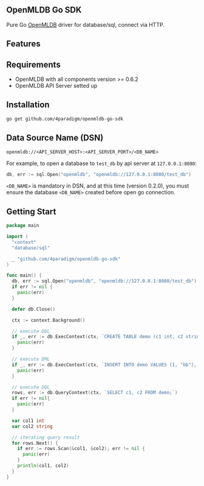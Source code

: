 OpenMLDB Go SDK
------

Pure Go [OpenMLDB](https://github.com/4paradigm/OpenMLDB) driver for database/sql, connect via HTTP.

## Features

## Requirements

- OpenMLDB with all components version >= 0.6.2
- OpenMLDB API Server setted up

## Installation

```sh
go get github.com/4paradigm/openmldb-go-sdk
```

## Data Source Name (DSN)

```
openmldb://<API_SERVER_HOST>:<API_SERVER_PORT>/<DB_NAME>
```

For example, to open a database to `test_db` by api server at `127.0.0.1:8080`:
```go
db, err := sql.Open("openmldb", "openmldb://127.0.0.1:8080/test_db")
```

`<DB_NAME>` is mandatory in DSN, and at this time (version 0.2.0), you must ensure the database `<DB_NAME>` created before open go connection.

## Getting Start

```go
package main

import (
  "context"
  "database/sql"

  _ "github.com/4paradigm/openmldb-go-sdk"
)

func main() {
  db, err := sql.Open("openmldb", "openmldb://127.0.0.1:8080/test_db")
  if err != nil {
    panic(err)
  }

  defer db.Close()

  ctx := context.Background()

  // execute DDL
  if _, err := db.ExecContext(ctx, `CREATE TABLE demo (c1 int, c2 string);`); err != nil {
    panic(err)
  }

  // execute DML
  if _, err := db.ExecContext(ctx, `INSERT INTO demo VALUES (1, "bb"), (2, "bb");`); err != nil {
    panic(err)
  }

  // execute DQL
  rows, err := db.QueryContext(ctx, `SELECT c1, c2 FROM demo;`)
  if err != nil{
    panic(err)
  }

  var col1 int
  var col2 string

  // iterating query result
  for rows.Next() {
    if err := rows.Scan(&col1, &col2); err != nil {
      panic(err)
    }
    println(col1, col2)
  }
}
```
